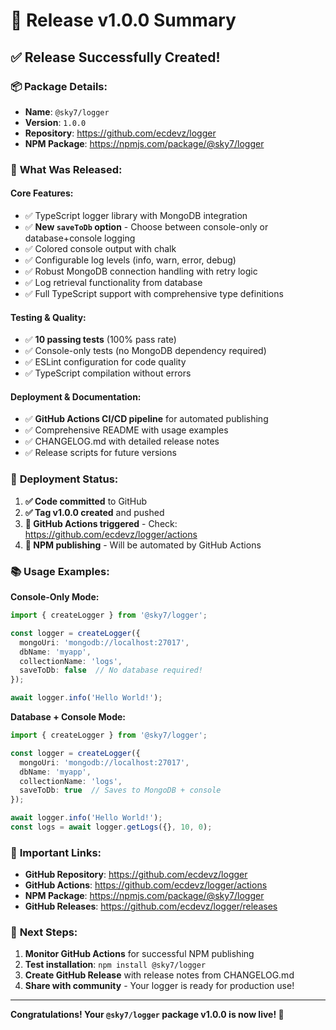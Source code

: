 # 🚀 Release v1.0.0 Summary

## ✅ **Release Successfully Created!**

### 📦 **Package Details:**
- **Name**: `@sky7/logger`
- **Version**: `1.0.0`
- **Repository**: https://github.com/ecdevz/logger
- **NPM Package**: https://npmjs.com/package/@sky7/logger

### 🎯 **What Was Released:**

#### **Core Features:**
- ✅ TypeScript logger library with MongoDB integration
- ✅ **New `saveToDb` option** - Choose between console-only or database+console logging
- ✅ Colored console output with chalk
- ✅ Configurable log levels (info, warn, error, debug)
- ✅ Robust MongoDB connection handling with retry logic
- ✅ Log retrieval functionality from database
- ✅ Full TypeScript support with comprehensive type definitions

#### **Testing & Quality:**
- ✅ **10 passing tests** (100% pass rate)
- ✅ Console-only tests (no MongoDB dependency required)
- ✅ ESLint configuration for code quality
- ✅ TypeScript compilation without errors

#### **Deployment & Documentation:**
- ✅ **GitHub Actions CI/CD pipeline** for automated publishing
- ✅ Comprehensive README with usage examples
- ✅ CHANGELOG.md with detailed release notes
- ✅ Release scripts for future versions

### 🔄 **Deployment Status:**

1. **✅ Code committed** to GitHub
2. **✅ Tag v1.0.0 created** and pushed
3. **🔄 GitHub Actions triggered** - Check: https://github.com/ecdevz/logger/actions
4. **🔄 NPM publishing** - Will be automated by GitHub Actions

### 📚 **Usage Examples:**

**Console-Only Mode:**
```typescript
import { createLogger } from '@sky7/logger';

const logger = createLogger({
  mongoUri: 'mongodb://localhost:27017',
  dbName: 'myapp',
  collectionName: 'logs',
  saveToDb: false  // No database required!
});

await logger.info('Hello World!');
```

**Database + Console Mode:**
```typescript
import { createLogger } from '@sky7/logger';

const logger = createLogger({
  mongoUri: 'mongodb://localhost:27017',
  dbName: 'myapp',
  collectionName: 'logs',
  saveToDb: true  // Saves to MongoDB + console
});

await logger.info('Hello World!');
const logs = await logger.getLogs({}, 10, 0);
```

### 🔗 **Important Links:**

- **GitHub Repository**: https://github.com/ecdevz/logger
- **GitHub Actions**: https://github.com/ecdevz/logger/actions
- **NPM Package**: https://npmjs.com/package/@sky7/logger
- **GitHub Releases**: https://github.com/ecdevz/logger/releases

### 🎉 **Next Steps:**

1. **Monitor GitHub Actions** for successful NPM publishing
2. **Test installation**: `npm install @sky7/logger`
3. **Create GitHub Release** with release notes from CHANGELOG.md
4. **Share with community** - Your logger is ready for production use!

---

**Congratulations! Your `@sky7/logger` package v1.0.0 is now live! 🎉**